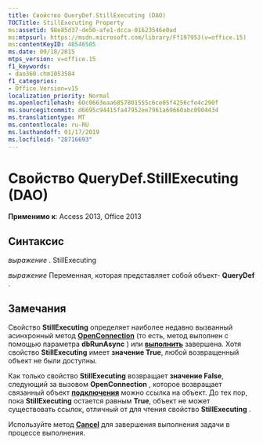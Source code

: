 ```yaml
---
title: Свойство QueryDef.StillExecuting (DAO)
TOCTitle: StillExecuting Property
ms:assetid: 98e85d37-de50-afe1-dcca-01623546e0ad
ms:mtpsurl: https://msdn.microsoft.com/library/Ff197953(v=office.15)
ms:contentKeyID: 48546505
ms.date: 09/18/2015
mtps_version: v=office.15
f1_keywords:
- dao360.chm1053584
f1_categories:
- Office.Version=v15
localization_priority: Normal
ms.openlocfilehash: 60c0663eaa6857801555c6ce05f4256cfe4c290f
ms.sourcegitcommit: d6695c94415fa47952ee7961a69660abc0904434
ms.translationtype: MT
ms.contentlocale: ru-RU
ms.lasthandoff: 01/17/2019
ms.locfileid: "28716693"
---
```

# <a name="querydefstillexecuting-property-dao"></a>Свойство QueryDef.StillExecuting (DAO)


**Применимо к**: Access 2013, Office 2013

## <a name="syntax"></a>Синтаксис

*выражение* . StillExecuting

*выражение* Переменная, которая представляет собой объект- **QueryDef** .

## <a name="remarks"></a>Замечания

Свойство **StillExecuting** определяет наиболее недавно вызванный асинхронный метод **[OpenConnection](dbengine-openconnection-method-dao.md)** (то есть, метод выполнен с помощью параметра **dbRunAsync** ) или **[выполнить](querydef-execute-method-dao.md)** завершена. Хотя свойство **StillExecuting** имеет **значение True**, любой возвращенный объект не были доступны.

Как только свойство **StillExecuting** возвращает **значение False**, следующий за вызовом **OpenConnection** , которое возвращает связанный объект **[подключения](connection-object-dao.md)** можно ссылка на объект. До тех пор, пока **StillExecuting** остается равным **True**, объект не может существовать ссылок, отличный от для чтения свойство **StillExecuting** .

Используйте метод **[Cancel](connection-cancel-method-dao.md)** для завершения выполнения задачи в процессе выполнения.

